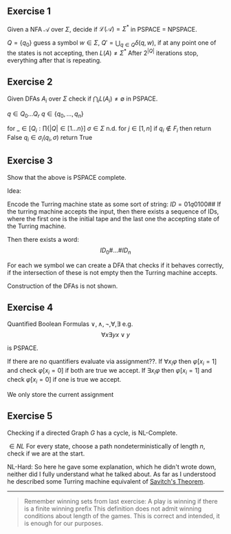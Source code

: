 ## Exercise 1
Given a NFA $\mathcal A$ over $\Sigma$, decide if $\mathcal L(\mathcal A) = \Sigma^*$ in PSPACE = NPSPACE.

$Q = \lbrace q_0\rbrace$ guess a symbol $w \in \Sigma$, $Q' = \bigcup_{q\in Q} \delta(q, w)$, if at any point one of the states is not accepting, then $L(A) \not = \Sigma^*$
After $2^{|Q|}$ iterations stop, everything after that is repeating.

## Exercise 2

Given DFAs $A_i$ over $\Sigma$ check if $\bigcap_i L(A_i) \not = \emptyset$ in PSPACE.

 $q \in Q_0 \dots Q_r$
 $q\in \lbrace q_0, \dots, q_n\rbrace$

for $\_ \in [Q_i : \prod\lbrace |Q| \in [1 \dots n\rbrace]$
	$\sigma \in \Sigma$ n.d.
	for $j \in [1, n]$
		if $q_i \not \in F_i$ then return False
	$q_i \in \sigma_i(q_i, \sigma)$
return True

## Exercise 3
Show that the above is PSPACE complete.

Idea:

Encode the Turring machine state as some sort of string:
$ID = 01q0100\#\#$
If the turring machine accepts the input, then there exists a sequence of IDs, where the first one is the initial tape and the last one the accepting state of the Turring machine.

Then there exists a word:
$$ID_0 \# \dots \# ID_n$$

For each we symbol we can create a DFA that checks if it behaves correctly, if the intersection of these is not empty then the Turring machine accepts.

Construction of the DFAs is not shown.


## Exercise 4

Quantified Boolean Formulas  $\lor, \land, \neg, \forall, \exists$
e.g.
$$\forall x \exists y x \lor y$$

is PSPACE.

If there are no quantifiers evaluate via assignment??.
If $\forall x_i \varphi$ then $\varphi[x_i = 1]$ and check $\varphi[x_i = 0]$ if both are true we accept.
If $\exists x_i \varphi$ then $\varphi[x_i = 1]$ and check $\varphi[x_i = 0]$ if one is true we accept.

We only store the current assignment

## Exercise 5

Checking if a directed Graph $G$ has a cycle, is NL-Complete.

$\in NL$
For every state, choose a path nondeterministically of length $n$, check if we are at the start.

NL-Hard:
So here he gave some explanation, which he didn't wrote down, neither did I fully understand what he talked about. As far as I understood he described some Turring machine equivalent of [Savitch's Theorem](https://en.wikipedia.org/wiki/Savitch's_theorem). 

---

> Remember winning sets from last exercise:
> A play is winning if there is a finite winning prefix
> This definition does not admit winning conditions about length of the games. This is correct and intended, it is enough for our purposes.

